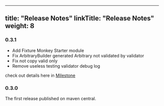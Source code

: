 
---
title: "Release Notes"
linkTitle: "Release Notes"
weight: 8
---

### 0.3.1
* Add Fixture Monkey Starter module
* Fix ArbitraryBuilder generated Arbitrary not validated by validator
* Fix not copy valid only
* Remove useless testing validator debug log

check out details here in [Milestone](https://github.com/naver/fixture-monkey/pulls?q=is%3Apr+is%3Aclosed+milestone%3A0.3.1)
### 0.3.0
The first release published on maven central.
